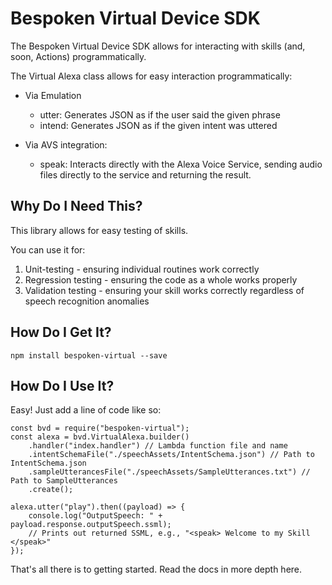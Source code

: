 # Bespoken Virtual Device SDK
The Bespoken Virtual Device SDK allows for interacting with skills (and, soon, Actions) programmatically.

The Virtual Alexa class allows for easy interaction programmatically:

* Via Emulation
    * utter: Generates JSON as if the user said the given phrase
    * intend: Generates JSON as if the given intent was uttered

* Via AVS integration:
    * speak: Interacts directly with the Alexa Voice Service,
sending audio files directly to the service and returning the result.

## Why Do I Need This?
This library allows for easy testing of skills.

You can use it for:
1) Unit-testing - ensuring individual routines work correctly
2) Regression testing - ensuring the code as a whole works properly
3) Validation testing - ensuring your skill works correctly regardless of speech recognition anomalies

## How Do I Get It?
```
npm install bespoken-virtual --save
```

## How Do I Use It?
Easy! Just add a line of code like so:
```
const bvd = require("bespoken-virtual");
const alexa = bvd.VirtualAlexa.builder()
    .handler("index.handler") // Lambda function file and name
    .intentSchemaFile("./speechAssets/IntentSchema.json") // Path to IntentSchema.json
    .sampleUtterancesFile("./speechAssets/SampleUtterances.txt") // Path to SampleUtterances
    .create();

alexa.utter("play").then((payload) => {
    console.log("OutputSpeech: " + payload.response.outputSpeech.ssml);
    // Prints out returned SSML, e.g., "<speak> Welcome to my Skill </speak>"
});
```

That's all there is to getting started. Read the docs in more depth here.
